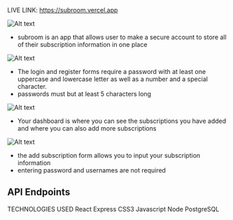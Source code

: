LIVE LINK: https://subroom.vercel.app



![Alt text](https://github.com/thinkful-ei-panda/subroom-client/blob/master/Readmeimg/LangingPage.png)

- subroom is an app that allows user to make a secure account to store all of their subscription information in one place


![Alt text](https://github.com/thinkful-ei-panda/subroom-client/blob/master/Readmeimg/Login.png)


- The login and register forms require a password with at least one uppercase and lowercase letter as well as a number and a special character.
- passwords must but at least 5 characters long

![Alt text](https://github.com/thinkful-ei-panda/subroom-client/blob/master/Readmeimg/Dashboard.png)

- Your dashboard is where you can see the subscriptions you have added and where you can also add more subscriptions

![Alt text](https://github.com/thinkful-ei-panda/subroom-client/blob/master/Readmeimg/AddSubscription.png)

- the add subscription form allows you to input your subscription information
- entering password and usernames are not required

## API Endpoints


TECHNOLOGIES USED
React
Express
CSS3
Javascript
Node
PostgreSQL
